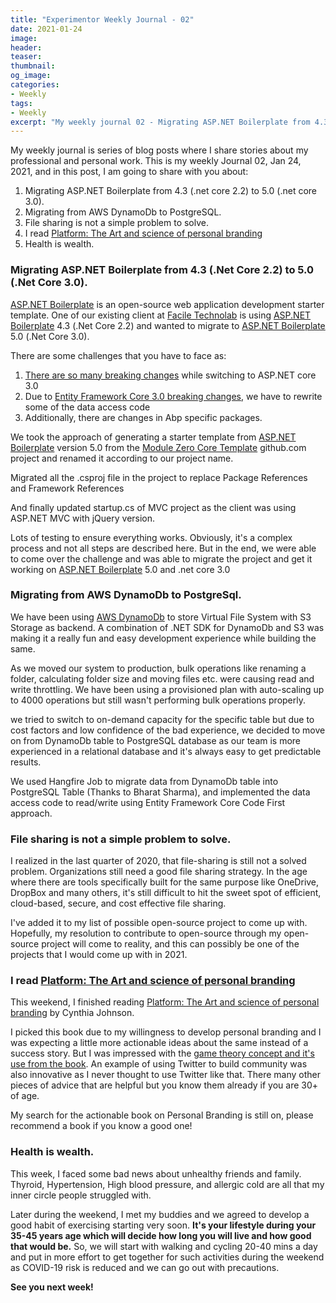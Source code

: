 ```yaml
---
title: "Experimentor Weekly Journal - 02"
date: 2021-01-24
image:
header:
teaser:
thumbnail:
og_image:
categories:
- Weekly
tags:
- Weekly
excerpt: "My weekly journal 02 - Migrating ASP.NET Boilerplate from 4.3 to 5.0, read a book, health is wealth and more"
---
```


My weekly journal is series of blog posts where I share stories about my professional and personal work. This is my weekly Journal 02, Jan 24, 2021, and in this post, I am going to share with you about:

1. Migrating ASP.NET Boilerplate from 4.3 (.net core 2.2) to 5.0 (.net core 3.0).
2. Migrating from AWS DynamoDb to PostgreSQL.
3. File sharing is not a simple problem to solve.
4. I read [Platform: The Art and science of personal branding](https://www.goodreads.com/book/show/40983156-platform)
5. Health is wealth.

### Migrating ASP.NET Boilerplate from 4.3 (.Net Core 2.2) to 5.0 (.Net Core 3.0).

[ASP.NET Boilerplate](https://aspnetboilerplate.com/) is an open-source web application development starter template. One of our existing client at [Facile Technolab](https://www.faciletechnolab.com) is using [ASP.NET Boilerplate](https://aspnetboilerplate.com/) 4.3 (.Net Core 2.2) and wanted to migrate to [ASP.NET Boilerplate](https://aspnetboilerplate.com/) 5.0 (.Net Core 3.0).

There are some challenges that you have to face as:
1. [There are so many breaking changes](https://docs.microsoft.com/en-us/dotnet/core/compatibility/3.0) while switching to ASP.NET core 3.0
2. Due to [Entity Framework Core 3.0 breaking changes](https://docs.microsoft.com/en-us/ef/core/what-is-new/ef-core-3.x/breaking-changes), we have to rewrite some of the data access code
3. Additionally, there are changes in Abp specific packages.

We took the approach of generating a starter template from [ASP.NET Boilerplate](https://aspnetboilerplate.com/) version 5.0 from the [Module Zero Core Template](https://github.com/aspnetboilerplate/module-zero-core-template) github.com project and renamed it according to our project name.

Migrated all the .csproj file in the project to replace Package References and Framework References

And finally updated startup.cs of MVC project as the client was using ASP.NET MVC with jQuery version.

Lots of testing to ensure everything works. Obviously, it's a complex process and not all steps are described here. But in the end, we were able to come over the challenge and was able to migrate the project and get it working on [ASP.NET Boilerplate](https://aspnetboilerplate.com/) 5.0 and .net core 3.0

### Migrating from AWS DynamoDb to PostgreSql.

We have been using [AWS DynamoDb](https://docs.aws.amazon.com/amazondynamodb/latest/developerguide/Introduction.html) to store Virtual File System with S3 Storage as backend. A combination of .NET SDK for DynamoDb and S3 was making it a really fun and easy development experience while building the same.

As we moved our system to production, bulk operations like renaming a folder, calculating folder size and moving files etc. were causing read and write throttling. We have been using a provisioned plan with auto-scaling up to 4000 operations but still wasn't performing bulk operations properly.

we tried to switch to on-demand capacity for the specific table but due to cost factors and low confidence of the bad experience, we decided to move on from DynamoDb table to PostgreSQL database as our team is more experienced in a relational database and it's always easy to get predictable results.

We used Hangfire Job to migrate data from DynamoDb table into PostgreSQL Table (Thanks to Bharat Sharma), and implemented the data access code to read/write using Entity Framework Core Code First approach.

### File sharing is not a simple problem to solve.

I realized in the last quarter of 2020, that file-sharing is still not a solved problem. Organizations still need a good file sharing strategy. In the age where there are tools specifically built for the same purpose like OneDrive, DropBox and many others, it's still difficult to hit the sweet spot of efficient, cloud-based, secure, and cost effective file sharing.

I've added it to my list of possible open-source project to come up with. Hopefully, my resolution to contribute to open-source through my open-source project will come to reality, and this can possibly be one of the projects that I would come up with in 2021.

### I read [Platform: The Art and science of personal branding](https://www.goodreads.com/book/show/40983156-platform)

This weekend, I finished reading [Platform: The Art and science of personal branding](https://www.goodreads.com/book/show/40983156-platform) by Cynthia Johnson.

I picked this book due to my willingness to develop personal branding and I was expecting a little more actionable ideas about the same instead of a success story. But I was impressed with the [game theory concept and it's use from the book](https://en.wikipedia.org/wiki/Game_theory). An example of using Twitter to build community was also innovative as I never thought to use Twitter like that. There many other pieces of advice that are helpful but you know them already if you are 30+ of age.

My search for the actionable book on Personal Branding is still on, please recommend a book if you know a good one!

### Health is wealth.

This week, I faced some bad news about unhealthy friends and family. Thyroid, Hypertension, High blood pressure, and allergic cold are all that my inner circle people struggled with.

Later during the weekend, I met my buddies and we agreed to develop a good habit of exercising starting very soon. **It's your lifestyle during your 35-45 years age which will decide how long you will live and how good that would be.** So, we will start with walking and cycling 20-40 mins a day and put in more effort to get together for such activities during the weekend as COVID-19 risk is reduced and we can go out with precautions.

**See you next week!**